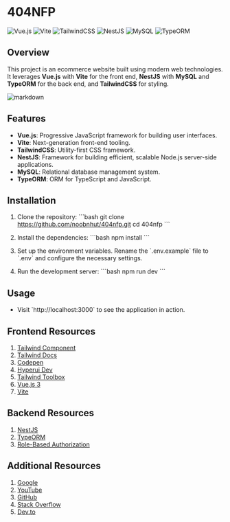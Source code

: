 # 404NFP

![Vue.js](https://img.shields.io/badge/Vue.js-35495E?style=for-the-badge&logo=vue.js&logoColor=4FC08D)
![Vite](https://img.shields.io/badge/Vite-646CFF?style=for-the-badge&logo=vite&logoColor=white)
![TailwindCSS](https://img.shields.io/badge/TailwindCSS-38B2AC?style=for-the-badge&logo=tailwind-css&logoColor=white)
![NestJS](https://img.shields.io/badge/NestJS-E0234E?style=for-the-badge&logo=nestjs&logoColor=white)
![MySQL](https://img.shields.io/badge/MySQL-4479A1?style=for-the-badge&logo=mysql&logoColor=white)
![TypeORM](https://img.shields.io/badge/TypeORM-262627?style=for-the-badge&logo=typeorm&logoColor=white)

## Overview

This project is an ecommerce website built using modern web technologies. It leverages **Vue.js** with **Vite** for the front end, **NestJS** with **MySQL** and **TypeORM** for the back end, and **TailwindCSS** for styling.

![markdown](https://asia-1-fileserver-2.stringee.com/0/asia-1_1_1OB62KU7V569ALL/1691035476-NestJS-la-gi.jpg)

## Features

- **Vue.js**: Progressive JavaScript framework for building user interfaces.
- **Vite**: Next-generation front-end tooling.
- **TailwindCSS**: Utility-first CSS framework.
- **NestJS**: Framework for building efficient, scalable Node.js server-side applications.
- **MySQL**: Relational database management system.
- **TypeORM**: ORM for TypeScript and JavaScript.

## Installation

1. Clone the repository:
   \`\`\`bash
   git clone https://github.com/noobnhut/404nfp.git
   cd 404nfp
   \`\`\`

2. Install the dependencies:
   \`\`\`bash
   npm install
   \`\`\`

3. Set up the environment variables. Rename the \`.env.example\` file to \`.env\` and configure the necessary settings.

4. Run the development server:
   \`\`\`bash
   npm run dev
   \`\`\`

## Usage

- Visit \`http://localhost:3000\` to see the application in action.

## Frontend Resources

1. [Tailwind Component](https://tailwindcomponents.com/)
2. [Tailwind Docs](https://tailwindcss.com/docs/)
3. [Codepen](https://codepen.io/)
4. [Hyperui Dev](https://www.hyperui.dev/)
5. [Tailwind Toolbox](https://www.tailwindtoolbox.com/)
6. [Vue.js 3](https://vuejs.org/)
7. [Vite](https://vitejs.dev/)

## Backend Resources

1. [NestJS](https://nestjs.com/)
2. [TypeORM](https://typeorm.io/)
3. [Role-Based Authorization](https://shpota.com/2022/07/16/role-based-authorization-with-jwt-using-nestjs.html)

## Additional Resources

1. [Google](https://www.google.com/)
2. [YouTube](https://www.youtube.com/)
3. [GitHub](https://github.com/)
4. [Stack Overflow](https://stackoverflow.com/)
5. [Dev.to](https://dev.to/)
